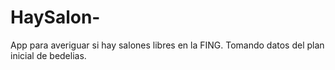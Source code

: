 HaySalon-
=========

App para averiguar si hay salones libres en la FING. Tomando datos del plan inicial de bedelias.

